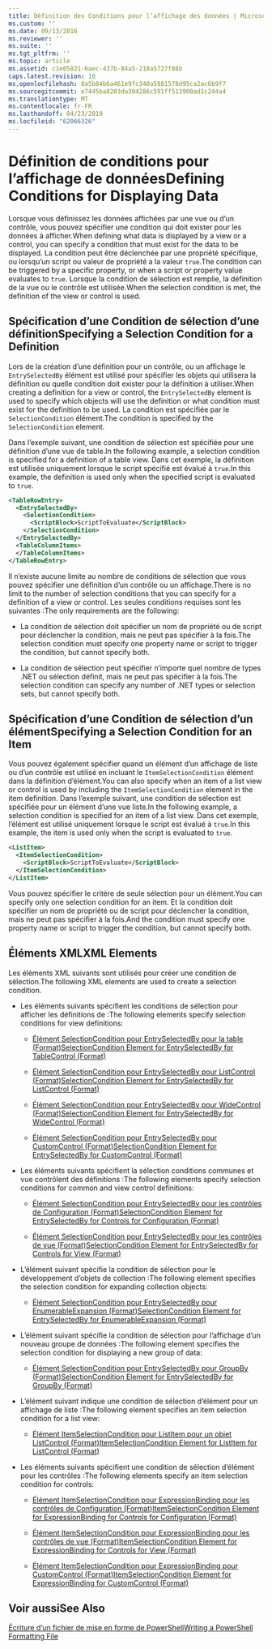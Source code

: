 ```yaml
---
title: Définition des Conditions pour l’affichage des données | Microsoft Docs
ms.custom: ''
ms.date: 09/13/2016
ms.reviewer: ''
ms.suite: ''
ms.tgt_pltfrm: ''
ms.topic: article
ms.assetid: c1e05821-6aec-437b-84a5-218a5727f88b
caps.latest.revision: 10
ms.openlocfilehash: 8a5b84b6a461e9fc340a5981578d95ca2ac6b9f7
ms.sourcegitcommit: e7445ba8203da304286c591ff513900ad1c244a4
ms.translationtype: MT
ms.contentlocale: fr-FR
ms.lasthandoff: 04/23/2019
ms.locfileid: "62066326"
---
```

# <a name="defining-conditions-for-displaying-data"></a><span data-ttu-id="6804f-102">Définition de conditions pour l’affichage de données</span><span class="sxs-lookup"><span data-stu-id="6804f-102">Defining Conditions for Displaying Data</span></span>

<span data-ttu-id="6804f-103">Lorsque vous définissez les données affichées par une vue ou d’un contrôle, vous pouvez spécifier une condition qui doit exister pour les données à afficher.</span><span class="sxs-lookup"><span data-stu-id="6804f-103">When defining what data is displayed by a view or a control, you can specify a condition that must exist for the data to be displayed.</span></span> <span data-ttu-id="6804f-104">La condition peut être déclenchée par une propriété spécifique, ou lorsqu’un script ou valeur de propriété a la valeur `true`.</span><span class="sxs-lookup"><span data-stu-id="6804f-104">The condition can be triggered by a specific property, or when a script or property value evaluates to `true`.</span></span> <span data-ttu-id="6804f-105">Lorsque la condition de sélection est remplie, la définition de la vue ou le contrôle est utilisée.</span><span class="sxs-lookup"><span data-stu-id="6804f-105">When the selection condition is met, the definition of the view or control is used.</span></span>

## <a name="specifying-a-selection-condition-for-a-definition"></a><span data-ttu-id="6804f-106">Spécification d’une Condition de sélection d’une définition</span><span class="sxs-lookup"><span data-stu-id="6804f-106">Specifying a Selection Condition for a Definition</span></span>

<span data-ttu-id="6804f-107">Lors de la création d’une définition pour un contrôle, ou un affichage le `EntrySelectedBy` élément est utilisé pour spécifier les objets qui utilisera la définition ou quelle condition doit exister pour la définition à utiliser.</span><span class="sxs-lookup"><span data-stu-id="6804f-107">When creating a definition for a view or control, the `EntrySelectedBy` element is used to specify which objects will use the definition or what condition must exist for the definition to be used.</span></span> <span data-ttu-id="6804f-108">La condition est spécifiée par le `SelectionCondition` élément.</span><span class="sxs-lookup"><span data-stu-id="6804f-108">The condition is specified by the `SelectionCondition` element.</span></span>

<span data-ttu-id="6804f-109">Dans l’exemple suivant, une condition de sélection est spécifiée pour une définition d’une vue de table.</span><span class="sxs-lookup"><span data-stu-id="6804f-109">In the following example, a selection condition is specified for a definition of a table view.</span></span> <span data-ttu-id="6804f-110">Dans cet exemple, la définition est utilisée uniquement lorsque le script spécifié est évalué à `true`.</span><span class="sxs-lookup"><span data-stu-id="6804f-110">In this example, the definition is used only when the specified script is evaluated to `true`.</span></span>

```xml
<TableRowEntry>
  <EntrySelectedBy>
    <SelectionCondition>
      <ScriptBlock>ScriptToEvaluate</ScriptBlock>
    </SelectionCondition>
  </EntrySelectedBy>
  <TableColumnItems>
  </TableColumnItems>
</TableRowEntry>

```

<span data-ttu-id="6804f-111">Il n’existe aucune limite au nombre de conditions de sélection que vous pouvez spécifier une définition d’un contrôle ou un affichage.</span><span class="sxs-lookup"><span data-stu-id="6804f-111">There is no limit to the number of selection conditions that you can specify for a definition of a view or control.</span></span> <span data-ttu-id="6804f-112">Les seules conditions requises sont les suivantes :</span><span class="sxs-lookup"><span data-stu-id="6804f-112">The only requirements are the following:</span></span>

- <span data-ttu-id="6804f-113">La condition de sélection doit spécifier un nom de propriété ou de script pour déclencher la condition, mais ne peut pas spécifier à la fois.</span><span class="sxs-lookup"><span data-stu-id="6804f-113">The selection condition must specify one property name or script to trigger the condition, but cannot specify both.</span></span>

- <span data-ttu-id="6804f-114">La condition de sélection peut spécifier n’importe quel nombre de types .NET ou sélection définit, mais ne peut pas spécifier à la fois.</span><span class="sxs-lookup"><span data-stu-id="6804f-114">The selection condition can specify any number of .NET types or selection sets, but cannot specify both.</span></span>

## <a name="specifying-a-selection-condition-for-an-item"></a><span data-ttu-id="6804f-115">Spécification d’une Condition de sélection d’un élément</span><span class="sxs-lookup"><span data-stu-id="6804f-115">Specifying a Selection Condition for an Item</span></span>

<span data-ttu-id="6804f-116">Vous pouvez également spécifier quand un élément d’un affichage de liste ou d’un contrôle est utilisé en incluant le `ItemSelectionCondition` élément dans la définition d’élément.</span><span class="sxs-lookup"><span data-stu-id="6804f-116">You can also specify when an item of a list view or control is used by including the `ItemSelectionCondition` element in the item definition.</span></span> <span data-ttu-id="6804f-117">Dans l’exemple suivant, une condition de sélection est spécifiée pour un élément d’une vue liste.</span><span class="sxs-lookup"><span data-stu-id="6804f-117">In the following example, a selection condition is specified for an item of a list view.</span></span> <span data-ttu-id="6804f-118">Dans cet exemple, l’élément est utilisé uniquement lorsque le script est évalué à `true`.</span><span class="sxs-lookup"><span data-stu-id="6804f-118">In this example, the item is used only when the script is evaluated to `true`.</span></span>

```xml
<ListItem>
  <ItemSelectionCondition>
    <ScriptBlock>ScriptToEvaluate</ScriptBlock>
  </ItemSelectionCondition>
</ListItem>

```

<span data-ttu-id="6804f-119">Vous pouvez spécifier le critère de seule sélection pour un élément.</span><span class="sxs-lookup"><span data-stu-id="6804f-119">You can specify only one selection condition for an item.</span></span> <span data-ttu-id="6804f-120">Et la condition doit spécifier un nom de propriété ou de script pour déclencher la condition, mais ne peut pas spécifier à la fois.</span><span class="sxs-lookup"><span data-stu-id="6804f-120">And the condition must specify one property name or script to trigger the condition, but cannot specify both.</span></span>

## <a name="xml-elements"></a><span data-ttu-id="6804f-121">Éléments XML</span><span class="sxs-lookup"><span data-stu-id="6804f-121">XML Elements</span></span>

 <span data-ttu-id="6804f-122">Les éléments XML suivants sont utilisés pour créer une condition de sélection.</span><span class="sxs-lookup"><span data-stu-id="6804f-122">The following XML elements are used to create a selection condition.</span></span>

- <span data-ttu-id="6804f-123">Les éléments suivants spécifient les conditions de sélection pour afficher les définitions de :</span><span class="sxs-lookup"><span data-stu-id="6804f-123">The following elements specify selection conditions for view definitions:</span></span>

    - [<span data-ttu-id="6804f-124">Élément SelectionCondition pour EntrySelectedBy pour la table (Format)</span><span class="sxs-lookup"><span data-stu-id="6804f-124">SelectionCondition Element for EntrySelectedBy for TableControl (Format)</span></span>](./selectioncondition-element-for-entryselectedby-for-tablecontrol-format.md)

    - [<span data-ttu-id="6804f-125">Élément SelectionCondition pour EntrySelectedBy pour ListControl (Format)</span><span class="sxs-lookup"><span data-stu-id="6804f-125">SelectionCondition Element for EntrySelectedBy for ListControl (Format)</span></span>](./selectioncondition-element-for-entryselectedby-for-listcontrol-format.md)

    - [<span data-ttu-id="6804f-126">Élément SelectionCondition pour EntrySelectedBy pour WideControl (Format)</span><span class="sxs-lookup"><span data-stu-id="6804f-126">SelectionCondition Element for EntrySelectedBy for WideControl (Format)</span></span>](./selectioncondition-element-for-entryselectedby-for-widecontrol-format.md)

    - [<span data-ttu-id="6804f-127">Élément SelectionCondition pour EntrySelectedBy pour CustomControl (Format)</span><span class="sxs-lookup"><span data-stu-id="6804f-127">SelectionCondition Element for EntrySelectedBy for CustomControl (Format)</span></span>](./selectioncondition-element-for-entryselectedby-for-customcontrol-format.md)

- <span data-ttu-id="6804f-128">Les éléments suivants spécifient la sélection conditions communes et vue contrôlent des définitions :</span><span class="sxs-lookup"><span data-stu-id="6804f-128">The following elements specify selection conditions for common and view control definitions:</span></span>

    - [<span data-ttu-id="6804f-129">Élément SelectionCondition pour EntrySelectedBy pour les contrôles de Configuration (Format)</span><span class="sxs-lookup"><span data-stu-id="6804f-129">SelectionCondition Element for EntrySelectedBy for Controls for Configuration (Format)</span></span>](./selectioncondition-element-for-entryselectedby-for-controls-for-configuration-format.md)

    - [<span data-ttu-id="6804f-130">Élément SelectionCondition pour EntrySelectedBy pour les contrôles de vue (Format)</span><span class="sxs-lookup"><span data-stu-id="6804f-130">SelectionCondition Element for EntrySelectedBy for Controls for View (Format)</span></span>](./selectioncondition-element-for-entryselectedby-for-controls-for-view-format.md)

- <span data-ttu-id="6804f-131">L’élément suivant spécifie la condition de sélection pour le développement d’objets de collection :</span><span class="sxs-lookup"><span data-stu-id="6804f-131">The following element specifies the selection condition for expanding collection objects:</span></span>

    - [<span data-ttu-id="6804f-132">Élément SelectionCondition pour EntrySelectedBy pour EnumerableExpansion (Format)</span><span class="sxs-lookup"><span data-stu-id="6804f-132">SelectionCondition Element for EntrySelectedBy for EnumerableExpansion (Format)</span></span>](./selectioncondition-element-for-entryselectedby-for-enumerableexpansion-format.md)

- <span data-ttu-id="6804f-133">L’élément suivant spécifie la condition de sélection pour l’affichage d’un nouveau groupe de données :</span><span class="sxs-lookup"><span data-stu-id="6804f-133">The following element specifies the selection condition for displaying a new group of data:</span></span>

    - [<span data-ttu-id="6804f-134">Élément SelectionCondition pour EntrySelectedBy pour GroupBy (Format)</span><span class="sxs-lookup"><span data-stu-id="6804f-134">SelectionCondition Element for EntrySelectedBy for GroupBy (Format)</span></span>](./selectioncondition-element-for-entryselectedby-for-groupby-format.md)

- <span data-ttu-id="6804f-135">L’élément suivant indique une condition de sélection d’élément pour un affichage de liste :</span><span class="sxs-lookup"><span data-stu-id="6804f-135">The following element specifies an item selection condition for a list view:</span></span>

    - [<span data-ttu-id="6804f-136">Élément ItemSelectionCondition pour ListItem pour un objet ListControl (Format)</span><span class="sxs-lookup"><span data-stu-id="6804f-136">ItemSelectionCondition Element for ListItem for ListControl (Format)</span></span>](./itemselectioncondition-element-for-listitem-for-listcontrol-format.md)

- <span data-ttu-id="6804f-137">Les éléments suivants spécifient une condition de sélection d’élément pour les contrôles :</span><span class="sxs-lookup"><span data-stu-id="6804f-137">The following elements specify an item selection condition for controls:</span></span>

    - [<span data-ttu-id="6804f-138">Élément ItemSelectionCondition pour ExpressionBinding pour les contrôles de Configuration (Format)</span><span class="sxs-lookup"><span data-stu-id="6804f-138">ItemSelectionCondition Element for ExpressionBinding for Controls for Configuration (Format)</span></span>](./itemselectioncondition-element-for-expressionbinding-for-controls-for-configuration-format.md)

    - [<span data-ttu-id="6804f-139">Élément ItemSelectionCondition pour ExpressionBinding pour les contrôles de vue (Format)</span><span class="sxs-lookup"><span data-stu-id="6804f-139">ItemSelectionCondition Element for ExpressionBinding for Controls for View (Format)</span></span>](./itemselectioncondition-element-for-expressionbinding-for-controls-for-view-format.md)

    - [<span data-ttu-id="6804f-140">Élément ItemSelectionCondition pour ExpressionBinding pour CustomControl (Format)</span><span class="sxs-lookup"><span data-stu-id="6804f-140">ItemSelectionCondition Element for ExpressionBinding for CustomControl (Format)</span></span>](./itemselectioncondition-element-for-expressionbinding-for-customcontrol-format.md)

## <a name="see-also"></a><span data-ttu-id="6804f-141">Voir aussi</span><span class="sxs-lookup"><span data-stu-id="6804f-141">See Also</span></span>

[<span data-ttu-id="6804f-142">Écriture d’un fichier de mise en forme de PowerShell</span><span class="sxs-lookup"><span data-stu-id="6804f-142">Writing a PowerShell Formatting File</span></span>](./writing-a-powershell-formatting-file.md)
